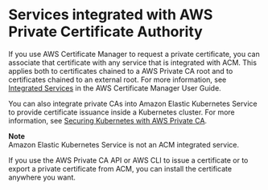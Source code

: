 # Services integrated with AWS Private Certificate Authority<a name="PcaIntegratedServices"></a>

If you use AWS Certificate Manager to request a private certificate, you can associate that certificate with any service that is integrated with ACM\. This applies both to certificates chained to a AWS Private CA root and to certificates chained to an external root\. For more information, see [Integrated Services](https://docs.aws.amazon.com/acm/latest/userguide/acm-services.html) in the AWS Certificate Manager User Guide\. 

You can also integrate private CAs into Amazon Elastic Kubernetes Service to provide certificate issuance inside a Kubernetes cluster\. For more information, see [Securing Kubernetes with AWS Private CA](PcaKubernetes.md)\.

**Note**  
Amazon Elastic Kubernetes Service is not an ACM integrated service\.

If you use the AWS Private CA API or AWS CLI to issue a certificate or to export a private certificate from ACM, you can install the certificate anywhere you want\. 